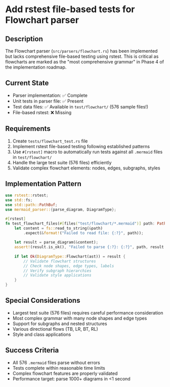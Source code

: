 # Add rstest file-based tests for Flowchart parser

## Description
The Flowchart parser (`src/parsers/flowchart.rs`) has been implemented but lacks comprehensive file-based testing using rstest. This is critical as flowcharts are marked as the "most comprehensive grammar" in Phase 4 of the implementation roadmap.

## Current State
- Parser implementation: ✅ Complete
- Unit tests in parser file: ✅ Present
- Test data files: ✅ Available in `test/flowchart/` (576 sample files!)
- File-based rstest: ❌ Missing

## Requirements
1. Create `tests/flowchart_test.rs` file
2. Implement rstest file-based testing following established patterns
3. Use `#[rstest]` macro to automatically run tests against all `.mermaid` files in `test/flowchart/`
4. Handle the large test suite (576 files) efficiently
5. Validate complex flowchart elements: nodes, edges, subgraphs, styles

## Implementation Pattern
```rust
use rstest::rstest;
use std::fs;
use std::path::PathBuf;
use mermaid_parser::{parse_diagram, DiagramType};

#[rstest]
fn test_flowchart_files(#[files("test/flowchart/*.mermaid")] path: PathBuf) {
    let content = fs::read_to_string(&path)
        .expect(&format!("Failed to read file: {:?}", path));
    
    let result = parse_diagram(&content);
    assert!(result.is_ok(), "Failed to parse {:?}: {:?}", path, result.err());
    
    if let Ok(DiagramType::Flowchart(ast)) = result {
        // Validate flowchart structures
        // Check node shapes, edge types, labels
        // Verify subgraph hierarchies
        // Validate style applications
    }
}
```

## Special Considerations
- Largest test suite (576 files) requires careful performance consideration
- Most complex grammar with many node shapes and edge types
- Support for subgraphs and nested structures
- Various directional flows (TB, LR, BT, RL)
- Style and class applications

## Success Criteria
- All 576 `.mermaid` files parse without errors
- Tests complete within reasonable time limits
- Complex flowchart features are properly validated
- Performance target: parse 1000+ diagrams in <1 second
